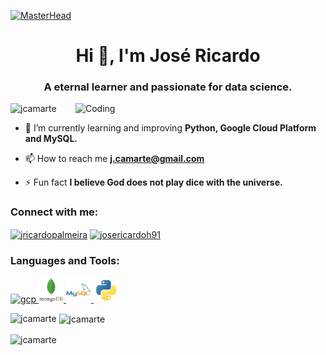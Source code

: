 [![MasterHead](https://as1.ftcdn.net/v2/jpg/02/42/83/38/1000_F_242833857_rsLAXVpWoSsKMOt9n5BCb4IRdNRupQ8X.jpg)](https://www.linkedin.com/in/jricardopalmeira/)

<h1 align="center">Hi 👋, I'm José Ricardo</h1>
<h3 align="center">A eternal learner and passionate for data science.</h3>
<img align="right" alt="Coding" width="400" src="https://miro.medium.com/max/1360/0*7Q3yvSIv_t0ioJ-Z.gif">

<p align="left"> <img src="https://komarev.com/ghpvc/?username=jcamarte&label=Profile%20views&color=0e75b6&style=flat" alt="jcamarte" /> </p>

- 🌱 I’m currently learning and improving **Python, Google Cloud Platform and MySQL.**

- 📫 How to reach me **j.camarte@gmail.com**

- ⚡ Fun fact **I believe God does not play dice with the universe.**

<h3 align="left">Connect with me:</h3>
<p align="left">
<a href="https://linkedin.com/in/jricardopalmeira" target="blank"><img align="center" src="https://raw.githubusercontent.com/rahuldkjain/github-profile-readme-generator/master/src/images/icons/Social/linked-in-alt.svg" alt="jricardopalmeira" height="30" width="40" /></a>
<a href="https://instagram.com/josericardoh91" target="blank"><img align="center" src="https://raw.githubusercontent.com/rahuldkjain/github-profile-readme-generator/master/src/images/icons/Social/instagram.svg" alt="josericardoh91" height="30" width="40" /></a>
</p>

<h3 align="left">Languages and Tools:</h3>
<p align="left"> <a href="https://cloud.google.com" target="_blank" rel="noreferrer"> <img src="https://www.vectorlogo.zone/logos/google_cloud/google_cloud-icon.svg" alt="gcp" width="40" height="40"/> </a> <a href="https://www.mongodb.com/" target="_blank" rel="noreferrer"> <img src="https://raw.githubusercontent.com/devicons/devicon/master/icons/mongodb/mongodb-original-wordmark.svg" alt="mongodb" width="40" height="40"/> </a> <a href="https://www.mysql.com/" target="_blank" rel="noreferrer"> <img src="https://raw.githubusercontent.com/devicons/devicon/master/icons/mysql/mysql-original-wordmark.svg" alt="mysql" width="40" height="40"/> </a> <a href="https://www.python.org" target="_blank" rel="noreferrer"> <img src="https://raw.githubusercontent.com/devicons/devicon/master/icons/python/python-original.svg" alt="python" width="40" height="40"/> </a> </p>

<p><img align="left" src="https://github-readme-stats.vercel.app/api/top-langs?username=jcamarte&show_icons=true&locale=en&layout=compact" alt="jcamarte" /></p>

<p>&nbsp;<img align="center" src="https://github-readme-stats.vercel.app/api?username=jcamarte&show_icons=true&locale=en" alt="jcamarte" /></p>

<p><img align="center" src="https://github-readme-streak-stats.herokuapp.com/?user=jcamarte&" alt="jcamarte" /></p>

